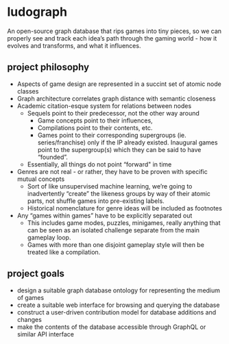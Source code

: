 # ludograph
An open-source graph database that rips games into tiny pieces, so we can properly see and track each idea’s path through the gaming world - how it evolves and transforms, and what it influences.

## project philosophy
- Aspects of game design are represented in a succint set of atomic node classes
- Graph architecture correlates graph distance with semantic closeness
- Academic citation-esque system for relations between nodes
    - Sequels point to their predecessor, not the other way around
        - Game concepts point to their influences,
        - Compilations point to their contents, etc.
        - Games point to their corresponding supergroups (ie. series/franchise) only if the IP already existed. Inaugural games point to the supergroup(s) which they can be said to have “founded”.
    - Essentially, all things do not point “forward" in time
- Genres are not real - or rather, they have to be proven with specific mutual concepts
    - Sort of like unsupervised machine learning, we’re going to inadvertently “create” the likeness groups by way of their atomic parts, not shuffle games into pre-existing labels.
    - Historical nomenclature for genre ideas will be included as footnotes
- Any “games within games” have to be explicitly separated out
    - This includes game modes, puzzles, minigames, really anything that can be seen as an isolated challenge separate from the main gameplay loop.
    - Games with more than one disjoint gameplay style will then be treated like a compilation.


## project goals
- design a suitable graph database ontology for representing the medium of games
- create a suitable web interface for browsing and querying the database
- construct a user-driven contribution model for database additions and changes
- make the contents of the database accessible through GraphQL or similar API interface